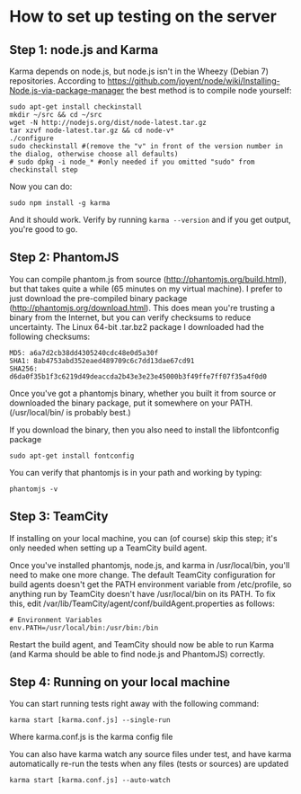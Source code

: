 # How to set up testing on the server

## Step 1: node.js and Karma

Karma depends on node.js, but node.js isn't in the Wheezy (Debian 7) repositories. According to https://github.com/joyent/node/wiki/Installing-Node.js-via-package-manager the best method is to compile node yourself:

    sudo apt-get install checkinstall
    mkdir ~/src && cd ~/src
    wget -N http://nodejs.org/dist/node-latest.tar.gz
    tar xzvf node-latest.tar.gz && cd node-v*
    ./configure
    sudo checkinstall #(remove the "v" in front of the version number in the dialog, otherwise choose all defaults)
    # sudo dpkg -i node_* #only needed if you omitted "sudo" from checkinstall step

Now you can do:

    sudo npm install -g karma

And it should work. Verify by running ``karma --version`` and if you get output, you're good to go.

## Step 2: PhantomJS

You can compile phantom.js from source (http://phantomjs.org/build.html), but that takes quite a while (65 minutes on my virtual machine). I prefer to just download the pre-compiled binary package (http://phantomjs.org/download.html). This does mean you're trusting a binary from the Internet, but you can verify checksums to reduce uncertainty. The Linux 64-bit .tar.bz2 package I downloaded had the following checksums:

    MD5: a6a7d2cb38dd4305240cdc48e0d5a30f
    SHA1: 8ab4753abd352eaed489709c6c7dd13dae67cd91
    SHA256: d6da0f35b1f3c6219d49deaccda2b43e3e23e45000b3f49ffe7ff07f35a4f0d0

Once you've got a phantomjs binary, whether you built it from source or downloaded the binary package, put it somewhere on your PATH. (/usr/local/bin/ is probably best.)

If you download the binary, then you also need to install the libfontconfig package

    sudo apt-get install fontconfig

You can verify that phantomjs is in your path and working by typing:

    phantomjs -v

## Step 3: TeamCity

If installing on your local machine, you can (of course) skip this step; it's only needed when setting up a TeamCity build agent.

Once you've installed phantomjs, node.js, and karma in /usr/local/bin, you'll need to make one more change. The default TeamCity configuration for build agents doesn't get the PATH environment variable from /etc/profile, so anything run by TeamCity doesn't have /usr/local/bin on its PATH. To fix this, edit /var/lib/TeamCity/agent/conf/buildAgent.properties as follows:

    # Environment Variables
    env.PATH=/usr/local/bin:/usr/bin:/bin

Restart the build agent, and TeamCity should now be able to run Karma (and Karma should be able to find node.js and PhantomJS) correctly.

## Step 4: Running on your local machine

You can start running tests right away with the following command:

	karma start [karma.conf.js] --single-run
	
Where karma.conf.js is the karma config file

You can also have karma watch any source files under test, and have karma automatically re-run the tests when any files (tests or sources) are updated

	karma start [karma.conf.js] --auto-watch
